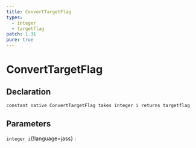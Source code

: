 ```yaml
---
title: ConvertTargetFlag
types:
  - integer
  - targetflag
patch: 1.31
pure: true
---
```


# ConvertTargetFlag

## Declaration

```jass
constant native ConvertTargetFlag takes integer i returns targetflag
```

## Parameters
`integer i`{!language=jass}
: 
